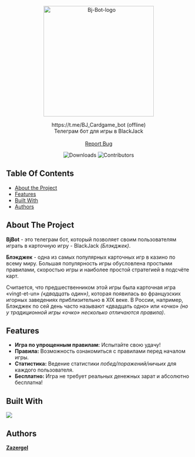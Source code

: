 <p align="center">
  <a href="https://github.com/Zazergel/bjbot">
   <img src='https://i.postimg.cc/ydmXp5fY/Bj-Bot-logo.png' border='0' weight=300 height=300 alt='Bj-Bot-logo'/></a>
  </a>
  <p align="center">
    https://t.me/BJ_Cardgame_bot (offline)
    <br>
    Телеграм бот для игры в BlackJack
    <br/>
    <br/>
    <a href="https://github.com/Zazergel/bjbot/issues">Report Bug</a>
  </p>
<div class="myWrapper" markdown="1" align="center">
  
  ![Downloads](https://img.shields.io/github/downloads/Zazergel/bjbot/total) ![Contributors](https://img.shields.io/github/contributors/Zazergel/bjbot?color=dark-green) 
</div>


## Table Of Contents

* [About the Project](#about-the-project)
* [Features](#features)
* [Built With](#built-with)
* [Authors](#authors)

## About The Project
**BjBot** - это телеграм бот, который позволяет своим пользователям играть в карточную игру - BlackJack *(Блэкджек)*. 

**Блэкджек** - одна из самых популярных карточных игр в казино по всему миру. Большая популярность игры обусловлена простыми правилами, скоростью игры и наиболее простой стратегией в подсчёте карт.

Считается, что предшественником этой игры была карточная игра «vingt-et-un» *(«двадцать один»)*, которая появилась во французских игорных заведениях приблизительно в XIX веке. В России, например, Блэкджек по сей день часто называют «двадцать одно» или «очко» *(но у традиционной игры «очко» несколько отличаются правила)*.

## Features
- **Игра по упрощенным правилам:** Испытайте свою удачу!
- **Правила:** Возможность ознакомиться с правилами перед началом игры. 
- **Статистика:** Ведение статистики *побед/поражений/ничьих* для каждого пользователя.
- **Бесплатно:** Игра не требует реальных денежных зарат и абсолютно бесплатна!
## Built With

<p align="left">
    <img src="https://skillicons.dev/icons?i=java,maven,spring,postgres,hibernate,docker" />
</p>

## Authors

 **[Zazergel](https://github.com/Zazergel/)**

